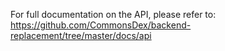 For full documentation on the API, please refer to: https://github.com/CommonsDex/backend-replacement/tree/master/docs/api 